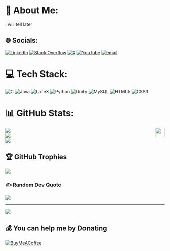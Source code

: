 # 💫 About Me:
i will tell later


## 🌐 Socials:
[![LinkedIn](https://img.shields.io/badge/LinkedIn-%230077B5.svg?logo=linkedin&logoColor=white)](https://www.linkedin.com/in/m-shivakumar-498b07350/) [![Stack Overflow](https://img.shields.io/badge/-Stackoverflow-FE7A16?logo=stack-overflow&logoColor=white)](https://stackoverflow.com/users/29602485/m-shivakumar) [![X](https://img.shields.io/badge/X-black.svg?logo=X&logoColor=white)](https://x.com/shivakumar47997) [![YouTube](https://img.shields.io/badge/YouTube-%23FF0000.svg?logo=YouTube&logoColor=white)](https://www.youtube.com/@Eagle_Shiva-08) [![email](https://img.shields.io/badge/Email-D14836?logo=gmail&logoColor=white)](mailto:shivakumarmulimani08@gmail.com) 

# 💻 Tech Stack:
![C](https://img.shields.io/badge/c-%2300599C.svg?style=plastic&logo=c&logoColor=white) ![Java](https://img.shields.io/badge/java-%23ED8B00.svg?style=plastic&logo=openjdk&logoColor=white) ![LaTeX](https://img.shields.io/badge/latex-%23008080.svg?style=plastic&logo=latex&logoColor=white) ![Python](https://img.shields.io/badge/python-3670A0?style=plastic&logo=python&logoColor=ffdd54) ![Unity](https://img.shields.io/badge/unity-%23000000.svg?style=plastic&logo=unity&logoColor=white) ![MySQL](https://img.shields.io/badge/mysql-4479A1.svg?style=plastic&logo=mysql&logoColor=white) ![HTML5](https://img.shields.io/badge/html5-%23E34F26.svg?style=plastic&logo=html5&logoColor=white) ![CSS3](https://img.shields.io/badge/css3-%231572B6.svg?style=plastic&logo=css3&logoColor=white)
# 📊 GitHub Stats:
<img align="right" height="30" src="https://user-images.githubusercontent.com/74038190/212284158-e840e285-664b-44d7-b79b-e264b5e54825.gif"  />


![](https://github-readme-stats.vercel.app/api?username=Shiva-0822&theme=blue_navy&hide_border=false&include_all_commits=true&count_private=false)<br/>
![](https://nirzak-streak-stats.vercel.app/?user=Shiva-0822&theme=blue_navy&hide_border=false)<br/>
![](https://github-readme-stats.vercel.app/api/top-langs/?username=Shiva-0822&theme=blue_navy&hide_border=false&include_all_commits=true&count_private=false&layout=compact)

## 🏆 GitHub Trophies
![](https://github-profile-trophy.vercel.app/?username=Shiva-0822&theme=radical&no-frame=false&no-bg=true&margin-w=4)

### ✍️ Random Dev Quote
![](https://quotes-github-readme.vercel.app/api?type=horizontal&theme=radical)

---
[![](https://visitcount.itsvg.in/api?id=Shiva-0822&icon=5&color=0)](https://visitcount.itsvg.in)

  ## 💰 You can help me by Donating
  [![BuyMeACoffee](https://img.shields.io/badge/Buy%20Me%20a%20Coffee-ffdd00?style=for-the-badge&logo=buy-me-a-coffee&logoColor=black)](https://buymeacoffee.com/https://studio.buymeacoffee.com/dashboard) 

  
<!-- Proudly created with GPRM ( https://gprm.itsvg.in ) -->

